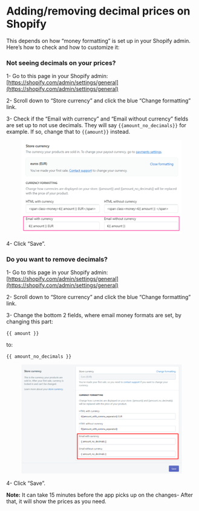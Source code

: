 # Adding/removing decimal prices on Shopify

This depends on how “money formatting” is set up in your Shopify admin. Here’s how to check and how to customize it:

### Not seeing decimals on your prices?&#x20;

1- Go to this page in your Shopify admin: [https://shopify.com/admin/settings/general](https://shopify.com/admin/settings/general)

2- Scroll down to “Store currency”  and click the blue “Change formatting” link.

3- Check if the “Email with currency” and “Email without currency” fields are set up to not use decimals. They will say `{{amount_no_decimals}}`  for example. If so, change that to `{{amount}}`  instead.

<figure><img src="../../.gitbook/assets/Adding-removing-decimal-prices-on-Shopify-Fuel-Themes-Documentation-01-09-2025_03_29_PM.png" alt=""><figcaption></figcaption></figure>

4- Click “Save”.

### Do you want to remove decimals?

1- Go to this page in your Shopify admin: [https://shopify.com/admin/settings/general](https://shopify.com/admin/settings/general)

2- Scroll down to “Store currency” and click the blue “Change formatting” link.

3- Change the bottom 2 fields, where email money formats are set, by changing this part:

```
{{ amount }}
```

to:

```
{{ amount_no_decimals }}
```

<figure><img src="../../.gitbook/assets/Adding-removing-decimal-prices-on-Shopify-Fuel-Themes-Documentation-01-09-2025_03_38_PM.png" alt=""><figcaption></figcaption></figure>

4- Click “Save”.

**Note:** It can take 15 minutes before the app picks up on the changes- After that, it will show the prices as you need.

